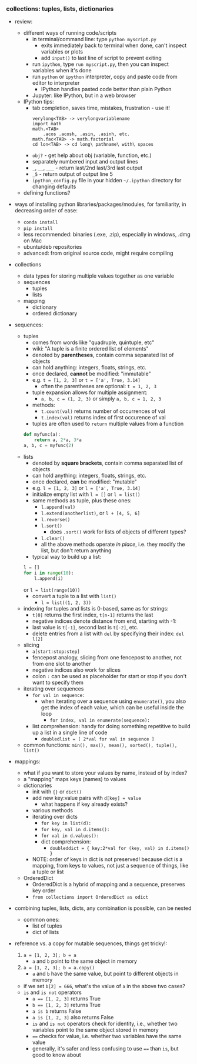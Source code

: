 ### collections: tuples, lists, dictionaries

- review:
    - different ways of running code/scripts
        - in terminal/command line: type `python myscript.py`
            - exits immediately back to terminal when done, can't inspect variables or plots
            - add `input()` to last line of script to prevent exiting
        - run `ipython`, type `run myscript.py`, then you can inspect variables when it's done
        - run `python` or `ipython` interpreter, copy and paste code from editor to interpreter
            - IPython handles pasted code better than plain Python
        - Jupyter: like IPython, but in a web browser
    - IPython tips:
        - tab completion, saves time, mistakes, frustration - use it!
            ```
            verylong<TAB> -> verylongvariablename
            import math
            math.<TAB>
                .acos .acosh, .asin, .asinh, etc.
            math.fac<TAB> -> math.factorial
            cd lon<TAB> -> cd long\ pathname\ with\ spaces
            ````
        - `obj?` - get help about obj (variable, function, etc.)
        - separately numbered input and output lines
        - `_`, `__`, `___` - return last/2nd last/3rd last output
        - `_5` - return output of output line 5
        - `ipython_config.py` file in your hidden `~/.ipython` directory for changing defaults
    - defining functions?

- ways of installing python libraries/packages/modules, for familiarity, in decreasing order of ease:
    - `conda install`
    - `pip install`
    - less recommended: binaries (.exe, .zip), especially in windows, .dmg on Mac
    - ubuntu/deb repositories
    - advanced: from original source code, might require compiling

- collections
    - data types for storing multiple values together as one variable
    - sequences
        - tuples
        - lists
    - mapping
        - dictionary
        - ordered dictionary

- sequences:
    - tuples
        - comes from words like "quadruple, quintuple, etc"
        - wiki: "A tuple is a finite ordered list of elements"
        - denoted by **parentheses**, contain comma separated list of objects
        - can hold anything: integers, floats, strings, etc.
        - once declared, **cannot** be modified: "immutable"
        - e.g. `t = [1, 2, 3]` or `t = ['a', True, 3.14]`
            - often the parentheses are optional: `t = 1, 2, 3`
        - tuple expansion allows for multiple assignment:
            - `a, b, c = (1, 2, 3)` or simply `a, b, c = 1, 2, 3`
        - methods:
            - `t.count(val)` returns number of occurrences of val
            - `t.index(val)` returns index of first occurence of val
        - tuples are often used to `return` multiple values from a function
        ```python
        def myfunc(a):
            return a, 2*a, 3*a
        a, b, c = myfunc(2)
        ````
    - lists
        - denoted by **square brackets**, contain comma separated list of objects
        - can hold anything: integers, floats, strings, etc.
        - once declared, **can** be modified: "mutable"
        - e.g. `l = [1, 2, 3]` or `l = ['a', True, 3.14]`
        - initialize empty list with `l = []` or `l = list()`
        - same methods as tuple, plus these ones:
            - `l.append(val)`
            - `l.extend(anotherlist)`, or `l + [4, 5, 6]`
            - `l.reverse()`
            - `l.sort()`
                - does `.sort()` work for lists of objects of different types?
            - `l.clear()`
            - all the above methods operate *in place*, i.e. they modify the list, but don't return anything
        - typical way to build up a list:
        ```python
        l = []
        for i in range(10):
            l.append(i)
        ````
        or ```l = list(range(10))```
        - convert a tuple to a list with `list()`
            - `l = list((1, 2, 3))`
    - indexing for tuples and lists is 0-based, same as for strings:
        - `t[0]` returns the first index, `t[n-1]` returns the last
        - negative indices denote distance from end, starting with -1:
        - last value is `t[-1]`, second last is `t[-2]`, etc.
        - delete entries from a list with `del` by specifying their index: `del l[2]`
    - slicing
        - `a[start:stop:step]`
        - fencepost analogy, slicing from one fencepost to another, not from one slot to
        another
        - negative indices also work for slices
        - colon `:` can be used as placeholder for start or stop if you don't want to specify them
    - iterating over sequences
        - `for val in sequence:`
            - when iterating over a sequence using `enumerate()`, you also get the index of each value, which can be useful inside the loop
                - `for index, val in enumerate(sequence):`
        - list comprehension: handy for doing something repetitive to build up a list in a single line of code
            - `doubledlist = [ 2*val for val in sequence ]`
    - common functions: `min(), max(), mean(), sorted(), tuple(), list()`

- mappings:
    - what if you want to store your values by name, instead of by index?
    - a "mapping" maps keys (names) to values
    - dictionaries
        - init with `{}` or `dict()`
        - add new key:value pairs with `d[key] = value`
            - what happens if key already exists?
        - various methods
        - iterating over dicts
            - `for key in list(d):`
            - `for key, val in d.items():`
            - `for val in d.values():`
            - dict comprehension:
                - `doubleddict = { key:2*val for (key, val) in d.items() }`
        - NOTE: order of keys in dict is not preserved! because dict is a mapping, from keys to values, not just a sequence of things, like a tuple or list
    - OrderedDict
        - OrderedDict is a hybrid of mapping and a sequence, preserves key order
        - `from collections import OrderedDict as odict`

- combining tuples, lists, dicts, any combination is possible, can be nested
    - common ones:
        - list of tuples
        - dict of lists

- reference vs. a copy for mutable sequences, things get tricky!:
    1. `a = [1, 2, 3]; b = a`
        - `a` and `b` point to the same object in memory
    2. `a = [1, 2, 3]; b = a.copy()`
        - `a` and `b` have the same value, but point to different objects in memory
    - if we set `b[2] = 666`, what's the value of `a` in the above two cases?
    - `is` and `is not` operators
        - `a == [1, 2, 3]` returns True
        - `b == [1, 2, 3]` returns True
        - `a is b` returns False
        - `a is [1, 2, 3]` also returns False
        - `is` and `is not` operators check for identity, i.e., whether two variables point to the same object stored in memory
        - `==` checks for value, i.e. whether two variables have the same value
        - generally, it's safer and less confusing to use `==` than `is`, but good to know about
